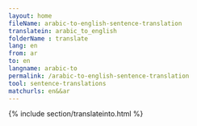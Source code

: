 ```yaml
---
layout: home
fileName: arabic-to-english-sentence-translation
translatein: arabic_to_english
folderName : translate
lang: en
from: ar
to: en
langname: arabic-to
permalink: /arabic-to-english-sentence-translation
tool: sentence-translations
matchurls: en&&ar
---
```

{% include section/translateinto.html %}
